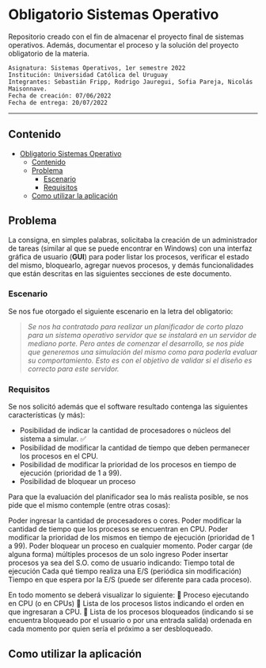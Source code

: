 # Obligatorio Sistemas Operativo
Repositorio creado con el fin de almacenar el proyecto final de sistemas operativos. Además, documentar el proceso y la solución del proyecto obligatorio de la materia.

    Asignatura: Sistemas Operativos, 1er semestre 2022
    Institución: Universidad Católica del Uruguay
    Integrantes: Sebastián Fripp, Rodrigo Jauregui, Sofia Pareja, Nicolás Maisonnave.
    Fecha de creación: 07/06/2022
    Fecha de entrega: 20/07/2022

<hr>

## Contenido

- [Obligatorio Sistemas Operativo](#obligatorio-sistemas-operativo)
  - [Contenido](#contenido)
  - [Problema](#problema)
    - [Escenario](#escenario)
    - [Requisitos](#requisitos)
  - [Como utilizar la aplicación](#como-utilizar-la-aplicación)

## Problema
La consigna, en simples palabras, solicitaba la creación de un administrador de tareas (similar al que se puede encontrar en Windows) con una interfaz gráfica de usuario (**GUI**) para poder listar los procesos, verificar el estado del mismo, bloquearlo, agregar nuevos procesos, y demás funcionalidades que están descritas en las siguientes secciones de este documento.

### Escenario
Se nos fue otorgado el siguiente escenario en la letra del obligatorio:

> *Se nos ha contratado para realizar un planificador de corto plazo para un sistema operativo servidor que se instalará en un servidor de mediano porte. Pero antes de comenzar el desarrollo, se nos pide que generemos una simulación del mismo como para poderla evaluar su comportamiento. Esto es con el objetivo de validar si el diseño es correcto para este servidor.*

### Requisitos
Se nos solicitó además que el software resultado contenga las siguientes características (y más):

- Posibilidad de indicar la cantidad de procesadores o núcleos del sistema a simular. :white_check_mark:
- Posibilidad de modificar la cantidad de tiempo que deben permanecer los procesos en el CPU.
- Posibilidad de modificar la prioridad de los procesos en tiempo de ejecución (prioridad de 1 a 99).
- Posibilidad de bloquear un proceso


Para que la evaluación del planificador sea lo más realista posible, se nos pide que el mismo contemple (entre otras cosas): 

Poder ingresar la cantidad de procesadores o cores.
Poder modificar la cantidad de tiempo que los procesos se encuentran en CPU.
Poder modificar la prioridad de los mismos en tiempo de ejecución (prioridad de 1 a 99).
Poder bloquear un proceso en cualquier momento.
Poder cargar (de alguna forma) múltiples procesos de un solo ingreso
Poder insertar procesos ya sea del S.O. como de usuario indicando:
Tiempo total de ejecución
Cada qué tiempo realiza una E/S (periódica sin modificación)
Tiempo en que espera por la E/S (puede ser diferente para cada proceso).


En todo momento se deberá visualizar lo siguiente:
	Proceso ejecutando en CPU (o en CPUs)
	Lista de los procesos listos indicando el orden en que ingresaran a CPU.
	Lista de los procesos bloqueados (indicando si se encuentra bloqueado por el usuario o por una entrada salida) ordenada en cada momento por quien sería el próximo a ser desbloqueado.


## Como utilizar la aplicación

